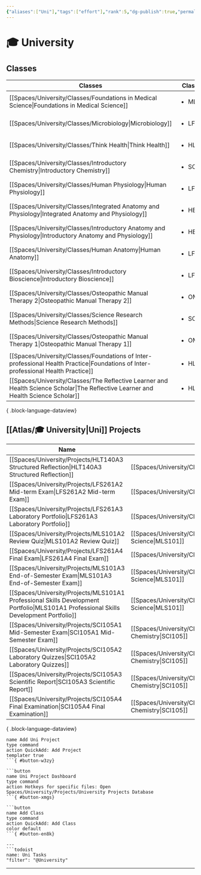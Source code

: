 ```yaml
---
{"aliases":["Uni"],"tags":["effort"],"rank":5,"dg-publish":true,"permalink":"/atlas/university/","dgPassFrontmatter":true}
---
```


# 🎓 University

## Classes
| Classes                                                                                                                               | Class Code                 | Current |
| ------------------------------------------------------------------------------------------------------------------------------------- | -------------------------- | ------- |
| [[Spaces/University/Classes/Foundations in Medical Science\|Foundations in Medical Science]]                                       | <ul><li>MLS101</li></ul>   | true    |
| [[Spaces/University/Classes/Microbiology\|Microbiology]]                                                                           | <ul><li>LFS261</li></ul>   | true    |
| [[Spaces/University/Classes/Think Health\|Think Health]]                                                                           | <ul><li>HLT140</li></ul>   | true    |
| [[Spaces/University/Classes/Introductory Chemistry\|Introductory Chemistry]]                                                       | <ul><li>SCI105</li></ul>   | true    |
| [[Spaces/University/Classes/Human Physiology\|Human Physiology]]                                                                   | <ul><li>LFS112</li></ul>   | \-      |
| [[Spaces/University/Classes/Integrated Anatomy and Physiology\|Integrated Anatomy and Physiology]]                                 | <ul><li>HBIO1010</li></ul> | \-      |
| [[Spaces/University/Classes/Introductory Anatomy and Physiology\|Introductory Anatomy and Physiology]]                             | <ul><li>HBIO1009</li></ul> | \-      |
| [[Spaces/University/Classes/Human Anatomy\|Human Anatomy]]                                                                         | <ul><li>LFS122</li></ul>   | \-      |
| [[Spaces/University/Classes/Introductory Bioscience\|Introductory Bioscience]]                                                     | <ul><li>LFS103</li></ul>   | \-      |
| [[Spaces/University/Classes/Osteopathic Manual Therapy 2\|Osteopathic Manual Therapy 2]]                                           | <ul><li>OMT2</li></ul>     | \-      |
| [[Spaces/University/Classes/Science Research Methods\|Science Research Methods]]                                                   | <ul><li>SCI110</li></ul>   | \-      |
| [[Spaces/University/Classes/Osteopathic Manual Therapy 1\|Osteopathic Manual Therapy 1]]                                           | <ul><li>OMT1</li></ul>     | \-      |
| [[Spaces/University/Classes/Foundations of Inter-professional Health Practice\|Foundations of Inter-professional Health Practice]] | <ul><li>HLTH1006</li></ul> | \-      |
| [[Spaces/University/Classes/The Reflective Learner and Health Science Scholar\|The Reflective Learner and Health Science Scholar]] | <ul><li>HLTH1004</li></ul> | \-      |

{ .block-language-dataview}

## [[Atlas/🎓 University\|Uni]] Projects
| Name                                                                                                                                     | Class                                                                   | Status      |
| ---------------------------------------------------------------------------------------------------------------------------------------- | ----------------------------------------------------------------------- | ----------- |
| [[Spaces/University/Projects/HLT140A3 Structured Reflection\|HLT140A3 Structured Reflection]]                                         | [[Spaces/University/Classes/Think Health\|HLT140]]                   | Not Started |
| [[Spaces/University/Projects/LFS261A2 Mid-term Exam\|LFS261A2 Mid-term Exam]]                                                         | [[Spaces/University/Classes/Microbiology\|LFS261]]                   | Not Started |
| [[Spaces/University/Projects/LFS261A3 Laboratory Portfolio\|LFS261A3 Laboratory Portfolio]]                                           | [[Spaces/University/Classes/Microbiology\|LFS261]]                   | Not Started |
| [[Spaces/University/Projects/MLS101A2 Review Quiz\|MLS101A2 Review Quiz]]                                                             | [[Spaces/University/Classes/Foundations in Medical Science\|MLS101]] | Not Started |
| [[Spaces/University/Projects/LFS261A4 Final Exam\|LFS261A4 Final Exam]]                                                               | [[Spaces/University/Classes/Microbiology\|LFS261]]                   | Not Started |
| [[Spaces/University/Projects/MLS101A3 End-of-Semester Exam\|MLS101A3 End-of-Semester Exam]]                                           | [[Spaces/University/Classes/Foundations in Medical Science\|MLS101]] | Not Started |
| [[Spaces/University/Projects/MLS101A1 Professional Skills Development Portfolio\|MLS101A1 Professional Skills Development Portfolio]] | [[Spaces/University/Classes/Foundations in Medical Science\|MLS101]] | In Progress |
| [[Spaces/University/Projects/SCI105A1 Mid-Semester Exam\|SCI105A1 Mid-Semester Exam]]                                                 | [[Spaces/University/Classes/Introductory Chemistry\|SCI105]]         | Not Started |
| [[Spaces/University/Projects/SCI105A2 Laboratory Quizzes\|SCI105A2 Laboratory Quizzes]]                                               | [[Spaces/University/Classes/Introductory Chemistry\|SCI105]]         | Not Started |
| [[Spaces/University/Projects/SCI105A3 Scientific Report\|SCI105A3 Scientific Report]]                                                 | [[Spaces/University/Classes/Introductory Chemistry\|SCI105]]         | In Progress |
| [[Spaces/University/Projects/SCI105A4 Final Examination\|SCI105A4 Final Examination]]                                                 | [[Spaces/University/Classes/Introductory Chemistry\|SCI105]]         | Not Started |

{ .block-language-dataview}

```button
name Add Uni Project
type command
action QuickAdd: Add Project
templater true
```{ #button-w3zy}

```button
name Uni Project Dashboard
type command
action Hotkeys for specific files: Open Spaces/University/Projects/University Projects Database
```{ #button-xmgs}

```button
name Add Class
type command
action QuickAdd: Add Class
color default
```{ #button-en8k}

---
```todoist
name: Uni Tasks
"filter": "@University"
```
---
